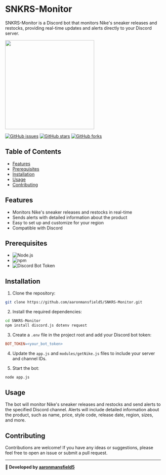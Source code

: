 # SNKRS-Monitor

SNKRS-Monitor is a Discord bot that monitors Nike's sneaker releases and restocks, providing real-time updates and alerts directly to your Discord server.

<img src="https://user-images.githubusercontent.com/37600872/180875336-56e31a86-00e5-407d-85aa-2f2209bb8d25.png" width="288">

<a href="https://github.com/aaronmansfield5/SNKRS-Monitor/issues/">![GitHub issues](https://img.shields.io/github/issues/aaronmansfield5/SNKRS-Monitor)</a>
<a href="https://github.com/aaronmansfield5/SNKRS-Monitor/stargazers">![GitHub stars](https://img.shields.io/github/stars/aaronmansfield5/SNKRS-Monitor)</a>
<a href="https://github.com/aaronmansfield5/SNKRS-Monitor/forks">![GitHub forks](https://img.shields.io/github/forks/aaronmansfield5/SNKRS-Monitor)</a>

## Table of Contents

- [Features](#features)
- [Prerequisites](#prerequisites)
- [Installation](#installation)
- [Usage](#usage)
- [Contributing](#contributing)

## Features

- Monitors Nike's sneaker releases and restocks in real-time
- Sends alerts with detailed information about the product
- Easy to set up and customize for your region
- Compatible with Discord

## Prerequisites

- ![Node.js](https://img.shields.io/badge/Node.js-v14.0%2B-brightgreen)
- ![npm](https://img.shields.io/badge/npm-v6.0%2B-blue)
- ![Discord Bot Token](https://img.shields.io/badge/Discord%20Bot%20Token-Required-red)

## Installation

1. Clone the repository:

```bash
git clone https://github.com/aaronmansfield5/SNKRS-Monitor.git
```

2. Install the required dependencies:

```bash
cd SNKRS-Monitor
npm install discord.js dotenv request
```

3. Create a `.env` file in the project root and add your Discord bot token:

```makefile
BOT_TOKEN=<your_bot_token>
```

4. Update the `app.js` and `modules/getNike.js` files to include your server and channel IDs.

5. Start the bot:

```bash
node app.js
```

## Usage

The bot will monitor Nike's sneaker releases and restocks and send alerts to the specified Discord channel. Alerts will include detailed information about the product, such as name, price, style code, release date, region, sizes, and more.

## Contributing

Contributions are welcome! If you have any ideas or suggestions, please feel free to open an issue or submit a pull request.

---

<b>🚀 Developed by [aaronmansfield5](https://github.com/aaronmansfield5)</b>

